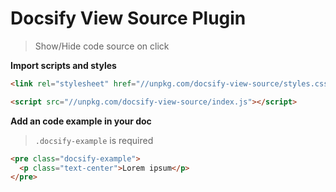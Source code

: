 # Docsify View Source Plugin

> Show/Hide code source on click

**Import scripts and styles**

```html
<link rel="stylesheet" href="//unpkg.com/docsify-view-source/styles.css" />
```

```html
<script src="//unpkg.com/docsify-view-source/index.js"></script>
```

**Add an code example in your doc**

> `.docsify-example` is required

```html
<pre class="docsify-example">
  <p class="text-center">Lorem ipsum</p>
</pre>
```
